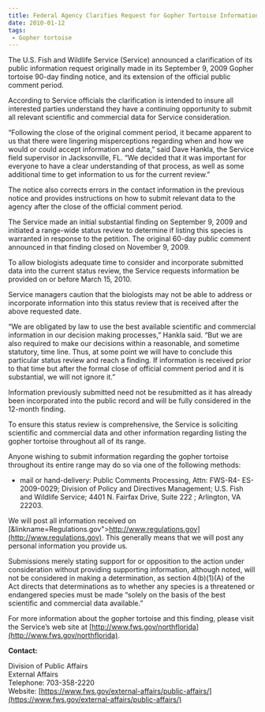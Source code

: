 ```yaml
---
title: Federal Agency Clarifies Request for Gopher Tortoise Information following its 90-Day Finding
date: 2010-01-12
tags:
 - Gopher tortoise
---
```


The U.S. Fish and Wildlife Service (Service) announced a clarification of its public information request originally made in its September 9, 2009 Gopher tortoise 90-day finding notice, and its extension of the official public comment period.

According to Service officials the clarification is intended to insure all interested parties understand they have a continuing opportunity to submit all relevant scientific and commercial data for Service consideration.

“Following the close of the original comment period, it became apparent to us that there were lingering misperceptions regarding when and how we would or could accept information and data,” said Dave Hankla, the Service field supervisor in Jacksonville, FL. “We decided that it was important for everyone to have a clear understanding of that process, as well as some additional time to get information to us for the current review.”

The notice also corrects errors in the contact information in the previous notice and provides instructions on how to submit relevant data to the agency after the close of the official comment period.

The Service made an initial substantial finding on September 9, 2009 and initiated a range-wide status review to determine if listing this species is warranted in response to the petition. The original 60-day public comment announced in that finding closed on November 9, 2009.

To allow biologists adequate time to consider and incorporate submitted data into the current status review, the Service requests information be provided on or before March 15, 2010.

Service managers caution that the biologists may not be able to address or incorporate information into this status review that is received after the above requested date.

“We are obligated by law to use the best available scientific and commercial information in our decision making processes,” Hankla said. “But we are also required to make our decisions within a reasonable, and sometime statutory, time line. Thus, at some point we will have to conclude this particular status review and reach a finding. If information is received prior to that time but after the formal close of official comment period and it is substantial, we will not ignore it.”

Information previously submitted need not be resubmitted as it has already been incorporated into the public record and will be fully considered in the 12-month finding.

To ensure this status review is comprehensive, the Service is soliciting scientific and commercial data and other information regarding listing the gopher tortoise throughout all of its range.

Anyone wishing to submit information regarding the gopher tortoise throughout its entire range may do so via one of the following methods:

*   mail or hand-delivery: Public Comments Processing, Attn: FWS-R4- ES-2009-0029; Division of Policy and Directives Management; U.S. Fish and Wildlife Service; 4401 N. Fairfax Drive, Suite 222 ; Arlington, VA 22203.

We will post all information received on [&linkname=Regulations.gov">http://www.regulations.gov](http://www.regulations.gov). This generally means that we will post any personal information you provide us.

Submissions merely stating support for or opposition to the action under consideration without providing supporting information, although noted, will not be considered in making a determination, as section 4(b)(1)(A) of the Act directs that determinations as to whether any species is a threatened or endangered species must be made “solely on the basis of the best scientific and commercial data available.”

For more information about the gopher tortoise and this finding, please visit the Service’s web site at [http://www.fws.gov/northflorida](http://www.fws.gov/northflorida).

**Contact:**

Division of Public Affairs  
External Affairs  
Telephone: 703-358-2220  
Website: [https://www.fws.gov/external-affairs/public-affairs/](https://www.fws.gov/external-affairs/public-affairs/)
